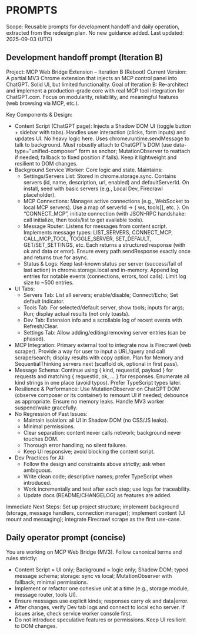 # PROMPTS

Scope: Reusable prompts for development handoff and daily operation, extracted from the redesign plan. No new guidance added.
Last updated: 2025-09-03 (UTC)

## Development handoff prompt (Iteration B)

Project: MCP Web Bridge Extension – Iteration B (Reboot)
Current Version: A partial MV3 Chrome extension that injects an MCP control panel into ChatGPT. Solid UI, but limited functionality.
Goal of Iteration B: Re-architect and implement a production-grade core with real MCP tool integration for ChatGPT.com. Focus on modularity, reliability, and meaningful features (web browsing via MCP, etc.).

Key Components & Design:

- Content Script (ChatGPT page): Injects a Shadow DOM UI (toggle button + sidebar with tabs). Handles user interaction (clicks, form inputs) and updates UI. No heavy logic here. Uses chrome.runtime.sendMessage to talk to background. Must robustly attach to ChatGPT’s DOM (use data-type="unified-composer" form as anchor; MutationObserver to reattach if needed; fallback to fixed position if fails). Keep it lightweight and resilient to DOM changes.
- Background Service Worker: Core logic and state. Maintains:
  - Settings/Servers List: Stored in chrome.storage.sync. Contains servers (id, name, description, url, enabled) and defaultServerId. On install, seed with basic servers (e.g., Local Dev, Firecrawl placeholder).
  - MCP Connections: Manages active connections (e.g., WebSocket to local MCP servers). Use a map of serverId -> { ws, tools[], etc. }. On “CONNECT_MCP”, initiate connection (with JSON-RPC handshake: call initialize, then tools/list to get available tools).
  - Message Router: Listens for messages from content script. Implements message types: LIST_SERVERS, CONNECT_MCP, CALL_MCP_TOOL, TOGGLE_SERVER, SET_DEFAULT, GET/SET_SETTINGS, etc. Each returns a structured response (with ok and data or error). Ensure every path sendResponse exactly once and returns true for async.
  - Status & Logs: Keep last-known status per server (success/fail of last action) in chrome.storage.local and in-memory. Append log entries for notable events (connections, errors, tool calls). Limit log size to ~500 entries.
- UI Tabs:
  - Servers Tab: List all servers; enable/disable; Connect/Echo; Set default indicator.
  - Tools Tab: For selected/default server, show tools; inputs for args; Run; display actual results (not only toasts).
  - Dev Tab: Extension info and a scrollable log of recent events with Refresh/Clear.
  - Settings Tab: Allow adding/editing/removing server entries (can be phased).
- MCP Integration: Primary external tool to integrate now is Firecrawl (web scraper). Provide a way for user to input a URL/query and call scrape/search; display results with copy option. Plan for Memory and SequentialThinking servers next (scaffold ok, optional in first pass).
- Message Schema: Continue using { kind, requestId, payload } for requests and matching { requestId, ok, ... } for responses. Enumerate all kind strings in one place (avoid typos). Prefer TypeScript types later.
- Resilience & Performance: Use MutationObserver on ChatGPT DOM (observe composer or its container) to remount UI if needed; debounce as appropriate. Ensure no memory leaks. Handle MV3 worker suspend/wake gracefully.
- No Regression of Past Issues:
  - Maintain isolation: all UI in Shadow DOM (no CSS/JS leaks).
  - Minimal permissions.
  - Clear separation: content never calls network; background never touches DOM.
  - Thorough error handling; no silent failures.
  - Keep UI responsive; avoid blocking the content script.
- Dev Practices for AI:
  - Follow the design and constraints above strictly; ask when ambiguous.
  - Write clean code; descriptive names; prefer TypeScript when introduced.
  - Work incrementally and test after each step; use logs for traceability.
  - Update docs (README/CHANGELOG) as features are added.

Immediate Next Steps: Set up project structure; implement background (storage, message handlers, connection manager); implement content (UI mount and messaging); integrate Firecrawl scrape as the first use-case.

## Daily operator prompt (concise)

You are working on MCP Web Bridge (MV3). Follow canonical terms and rules strictly:
- Content Script = UI only; Background = logic only; Shadow DOM; typed message schema; storage: sync vs local; MutationObserver with fallback; minimal permissions.
- Implement or refactor one cohesive unit at a time (e.g., storage module, message router, tools UI).
- Ensure messages use explicit kinds; responses carry ok and data|error.
- After changes, verify Dev tab logs and connect to local echo server. If issues arise, check service worker console first.
- Do not introduce speculative features or permissions. Keep UI resilient to DOM changes.
